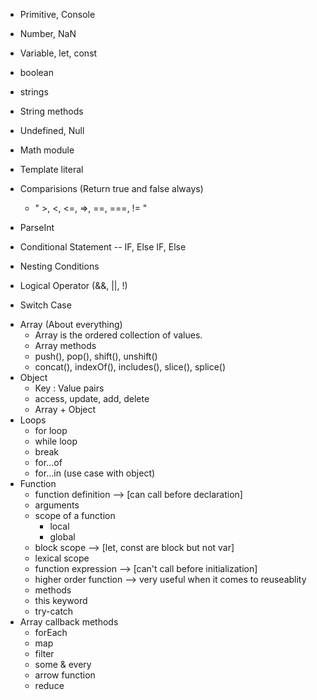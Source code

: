 <!-- javascript topic done -->
- Primitive, Console
- Number, NaN
- Variable, let, const
- boolean
- strings
- String methods
- Undefined, Null
- Math module
- Template literal
- Comparisions (Return true and false always)
    - " >, <, <=, =>, ==, ===, != "

- ParseInt
- Conditional Statement -- IF, Else IF, Else
- Nesting Conditions
- Logical Operator (&&, ||, !)
- Switch Case
<!-- Data Structure -->
- Array (About everything)
    - Array is the ordered collection of values.
    - Array methods
    - push(), pop(), shift(), unshift() 
    - concat(), indexOf(), includes(), slice(), splice()
- Object 
    - Key : Value pairs
    - access, update, add, delete
    - Array + Object 
- Loops
    - for loop
    - while loop
    - break
    - for...of
    - for...in (use case with object)
- Function 
    - function definition --> [can call before declaration]
    - arguments
    - scope of a function
        - local
        - global
    - block scope --> [let, const are block but not var]
    - lexical scope
    - function expression --> [can't call before initialization]
    - higher order function --> very useful when it comes to reuseablity
    - methods
    - this keyword
    - try-catch
- Array callback methods
    - forEach
    - map
    - filter
    - some & every
    - arrow function
    - reduce


